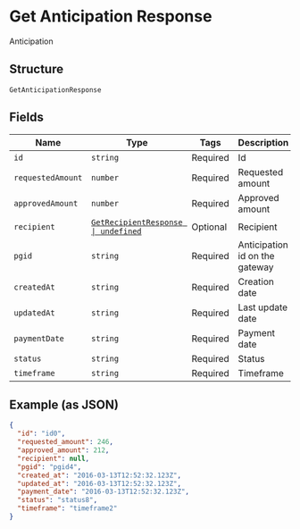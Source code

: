 
# Get Anticipation Response

Anticipation

## Structure

`GetAnticipationResponse`

## Fields

| Name | Type | Tags | Description |
|  --- | --- | --- | --- |
| `id` | `string` | Required | Id |
| `requestedAmount` | `number` | Required | Requested amount |
| `approvedAmount` | `number` | Required | Approved amount |
| `recipient` | [`GetRecipientResponse \| undefined`](../../doc/models/get-recipient-response.md) | Optional | Recipient |
| `pgid` | `string` | Required | Anticipation id on the gateway |
| `createdAt` | `string` | Required | Creation date |
| `updatedAt` | `string` | Required | Last update date |
| `paymentDate` | `string` | Required | Payment date |
| `status` | `string` | Required | Status |
| `timeframe` | `string` | Required | Timeframe |

## Example (as JSON)

```json
{
  "id": "id0",
  "requested_amount": 246,
  "approved_amount": 212,
  "recipient": null,
  "pgid": "pgid4",
  "created_at": "2016-03-13T12:52:32.123Z",
  "updated_at": "2016-03-13T12:52:32.123Z",
  "payment_date": "2016-03-13T12:52:32.123Z",
  "status": "status8",
  "timeframe": "timeframe2"
}
```

